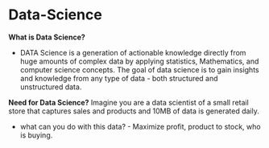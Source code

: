 # Data-Science
**What is Data Science?**
- DATA Science is a generation of actionable knowledge directly from huge amounts of complex data by applying statistics, Mathematics, and computer science concepts. The goal of data science is to gain insights and knowledge from any type of data - both structured and unstructured data.

**Need for Data Science?**
Imagine you are a data scientist of a small retail store that captures sales and products and 10MB of data is generated daily.
- what can you do with this data? - Maximize profit, product to stock, who is buying.
